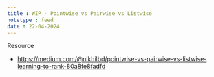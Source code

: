 ```yaml
---
title : WIP - Pointwise vs Pairwise vs Listwise
notetype : feed
date : 22-04-2024
---
```




Resource
- https://medium.com/@nikhilbd/pointwise-vs-pairwise-vs-listwise-learning-to-rank-80a8fe8fadfd